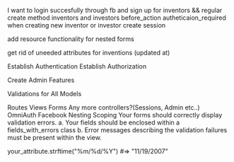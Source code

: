 I want to login succesfully through fb and sign up for inventors && regular create method inventors and investors
before_action autheticaion_required
when creating new inventor or investor create session

add resource functionality for nested forms

get rid of uneeded attributes for inventions (updated at)


Establish Authentication
Establish Authorization

Create Admin Features

Validations for All Models

Routes
Views
Forms
Any more controllers?(Sessions, Admin etc..)
OmniAuth Facebook
Nesting
Scoping
Your forms should correctly display validation errors. a. Your fields should be enclosed within a fields_with_errors class b. Error messages describing the validation failures must be present within the view.

your_attribute.strftime("%m/%d/%Y")   #=> "11/19/2007"
